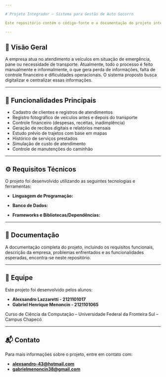```yaml
---

# Projeto Integrador – Sistema para Gestão de Auto Socorro

Este repositório contém o código-fonte e a documentação do projeto integrador desenvolvido como parte das disciplinas do curso de Ciência da Computação da Universidade Federal da Fronteira Sul. O objetivo do projeto é desenvolver um sistema para melhorar a organização e a eficiência da empresa **Auto Socorro Lazzaretti**, localizada em Xaxim-SC.

---
```


## 📌 Visão Geral

A empresa atua no atendimento a veículos em situação de emergência, pane ou necessidade de transporte. Atualmente, todo o processo é feito manualmente e informalmente, o que gera perda de informações, falta de controle financeiro e dificuldades operacionais. O sistema proposto busca digitalizar e centralizar essas informações.

---

## 🚀 Funcionalidades Principais

* Cadastro de clientes e registros de atendimentos
* Registro fotográfico de veículos antes e depois do transporte
* Controle financeiro (despesas, receitas, inadimplência)
* Geração de recibos digitais e relatórios mensais
* Estudo prévio de trajetos com base em mapas
* Histórico de serviços prestados
* Simulação de custo de atendimento
* Controle de manutenções do caminhão

---

## ⚙️ Requisitos Técnicos

O projeto foi desenvolvido utilizando as seguintes tecnologias e ferramentas:

* **Linguagem de Programação:**
  

* **Banco de Dados:**
  

* **Frameworks e Bibliotecas/Dependências:**
  

---

## 📁 Documentação

A documentação completa do projeto, incluindo os requisitos funcionais, descrição da empresa, problemas enfrentados e as funcionalidades esperadas, encontra-se neste repositório.

---

## 👥 Equipe

Este projeto foi desenvolvido pelos alunos:

* **Alexsandro Lazzaretti - 2121101017**
* **Gabriel Henrique Menoncin - 2121101065**

Curso de Ciência da Computação – Universidade Federal da Fronteira Sul – Campus Chapecó

---

## 📬 Contato

Para mais informações sobre o projeto, entre em contato com:

* **alexsandro-43@hotmail.com**
* **gabrielmenoncin38@gmail.com**
